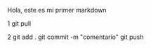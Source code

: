 Hola, este es mi primer markdown

1 git pull

2   git add .
    git commit -m "comentario"
    git push
